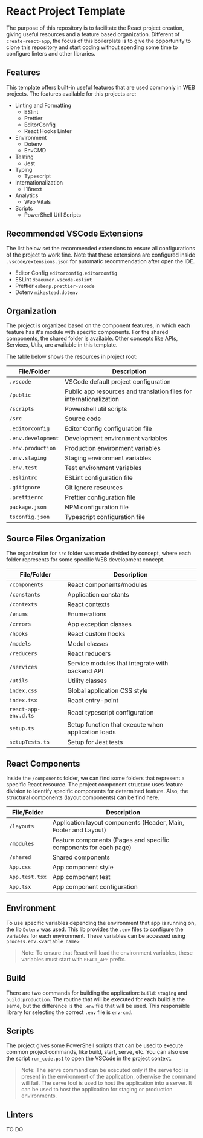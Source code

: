 # React Project Template

The purpose of this repository is to facilitate the React project creation, giving useful resources and a feature based organization. Different of `create-react-app`, the focus of this boilerplate is to give the opportunity to clone this repository and start coding without spending some time to configure linters and other libraries.

## Features

This template offers built-in useful features that are used commonly in WEB projects. The features available for this projects are:

-   Linting and Formatting
    -   ESlint
    -   Prettier
    -   EditorConfig
    -   React Hooks Linter
-   Environment
    -   Dotenv
    -   EnvCMD
-   Testing
    -   Jest
-   Typing
    -   Typescript
-   Internationalization
    -   I18next
-   Analytics
    -   Web Vitals
-   Scripts
    -   PowerShell Util Scripts

## Recommended VSCode Extensions

The list below set the recommended extensions to ensure all configurations of the project to work fine. Note that these extensions are configured inside `.vscode/extensions.json` for automatic recommendation after open the IDE.

-   Editor Config `editorconfig.editorconfig`
-   ESLint `dbaeumer.vscode-eslint`
-   Prettier `esbenp.prettier-vscode`
-   Dotenv `mikestead.dotenv`

## Organization

The project is organized based on the component features, in which each feature has it's module with specific components. For the shared components, the shared folder is available. Other concepts like APIs, Services, Utils, are available in this template.

The table below shows the resources in project root:

| File/Folder        | Description                                                         |
| ------------------ | ------------------------------------------------------------------- |
| `.vscode`          | VSCode default project configuration                                |
| `/public`          | Public app resources and translation files for internationalization |
| `/scripts`         | Powershell util scripts                                             |
| `/src`             | Source code                                                         |
| `.editorconfig`    | Editor Config configuration file                                    |
| `.env.development` | Development environment variables                                   |
| `.env.production`  | Production environment variables                                    |
| `.env.staging`     | Staging environment variables                                       |
| `.env.test`        | Test environment variables                                          |
| `.eslintrc`        | ESLint configuration file                                           |
| `.gitignore`       | Git ignore resources                                                |
| `.prettierrc`      | Prettier configuration file                                         |
| `package.json`     | NPM configuration file                                              |
| `tsconfig.json`    | Typescript configuration file                                       |

## Source Files Organization

The organization for `src` folder was made divided by concept, where each folder represents for some specific WEB development concept.

| File/Folder          | Description                                        |
| -------------------- | -------------------------------------------------- |
| `/components`        | React components/modules                           |
| `/constants`         | Application constants                              |
| `/contexts`          | React contexts                                     |
| `/enums`             | Enumerations                                       |
| `/errors`            | App exception classes                              |
| `/hooks`             | React custom hooks                                 |
| `/models`            | Model classes                                      |
| `/reducers`          | React reducers                                     |
| `/services`          | Service modules that integrate with backend API    |
| `/utils`             | Utility classes                                    |
| `index.css`          | Global application CSS style                       |
| `index.tsx`          | React entry-point                                  |
| `react-app-env.d.ts` | React typescript configuration                     |
| `setup.ts`           | Setup function that execute when application loads |
| `setupTests.ts`      | Setup for Jest tests                               |

## React Components

Inside the `/components` folder, we can find some folders that represent a specific React resource. The project component structure uses feature division to identify specific components for determined feature. Also, the structural components (layout components) can be find here.

| File/Folder    | Description                                                      |
| -------------- | ---------------------------------------------------------------- |
| `/layouts`     | Application layout components (Header, Main, Footer and Layout)  |
| `/modules`     | Feature components (Pages and specific components for each page) |
| `/shared`      | Shared components                                                |
| `App.css`      | App component style                                              |
| `App.test.tsx` | App component test                                               |
| `App.tsx`      | App component configuration                                      |

## Environment

To use specific variables depending the environment that app is running on, the lib `Dotenv` was used. This lib provides the `.env` files to configure the variables for each environment. These variables can be accessed using `process.env.<variable_name>`

> Note: To ensure that React will load the environment variables, these variables must start with `REACT_APP` prefix.

## Build

There are two commands for building the application: `build:staging` and `build:production`. The routine that will be executed for each build is the same, but the difference is the `.env` file that will be used. This responsible library for selecting the correct `.env` file is `env-cmd`.

## Scripts

The project gives some PowerShell scripts that can be used to execute common project commands, like build, start, serve, etc. You can also use the script `run_code.ps1` to open the VSCode in the project context.

> Note: The serve command can be executed only if the serve tool is present in the environment of the application, otherwise the command will fail. The serve tool is used to host the application into a server. It can be used to host the application for staging or production environments.

## Linters

TO DO
